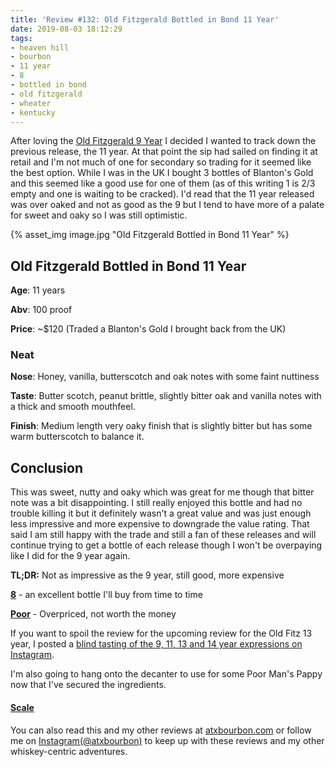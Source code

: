```yaml
---
title: 'Review #132: Old Fitzgerald Bottled in Bond 11 Year'
date: 2019-08-03 18:12:29
tags:
- heaven hill
- bourbon
- 11 year
- 8
- bottled in bond
- old fitzgerald
- wheater
- kentucky
---
```


After loving the [Old Fitzgerald 9 Year](https://atxbourbon.com/2019/05/27/Review-116-Old-Fitzgerald-9-Year-Bottled-in-Bond/) I decided I wanted to track down the previous release, the 11 year. At that point the sip had sailed on finding it at retail and I'm not much of one for secondary so trading for it seemed like the best option. While I was in the UK I bought 3 bottles of Blanton's Gold and this seemed like a good use for one of them (as of this writing 1 is 2/3 empty and one is waiting to be cracked). I'd read that the 11 year released was over oaked and not as good as the 9 but I tend to have more of a palate for sweet and oaky so I was still optimistic. 

{% asset_img image.jpg "Old Fitzgerald Bottled in Bond 11 Year" %}

## Old Fitzgerald Bottled in Bond 11 Year
**Age**: 11 years

**Abv**: 100 proof

**Price**: ~$120 (Traded a Blanton's Gold I brought back from the UK)

### Neat
**Nose**: Honey, vanilla, butterscotch and oak notes with some faint nuttiness

**Taste**: Butter scotch, peanut brittle, slightly bitter oak and vanilla notes with a thick and smooth mouthfeel.

**Finish**: Medium length very oaky finish that is slightly bitter but has some warm butterscotch to balance it.

## Conclusion
This was sweet, nutty and oaky which was great for me though that bitter note was a bit disappointing. I still really enjoyed this bottle and had no trouble killing it but it definitely wasn't a great value and was just enough less impressive and more expensive to downgrade the value rating. That said I am still happy with the trade and still a fan of these releases and will continue trying to get a bottle of each release though I won't be overpaying like I did for the 9 year again.

**TL;DR:** Not as impressive as the 9 year, still good, more expensive

[**8**](https://atxbourbon.com/tags/8/) - an excellent bottle I'll buy from time to time

[**Poor**](https://atxbourbon.com/tags/poor-value/) - Overpriced, not worth the money

If you want to spoil the review for the upcoming review for the Old Fitz 13 year, I posted a [blind tasting of the 9, 11, 13 and 14 year expressions on Instagram](https://www.instagram.com/p/BzGvlxXg7iW/).

I'm also going to hang onto the decanter to use for some Poor Man's Pappy now that I've secured the ingredients.

#### [Scale](http://atxbourbon.com/Scale/)

You can also read this and my other reviews at [atxbourbon.com](http://atxbourbon.com) or follow me on [Instagram(@atxbourbon)](https://www.instagram.com/atxbourbon/) to keep up with these reviews and my other whiskey-centric adventures.


